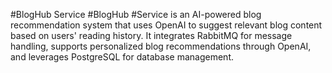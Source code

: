 #BlogHub Service
#BlogHub #Service is an AI-powered blog recommendation system that uses OpenAI to suggest relevant blog content based on users' reading history. It integrates RabbitMQ for message handling, supports personalized blog recommendations through OpenAI, and leverages PostgreSQL for database management.


